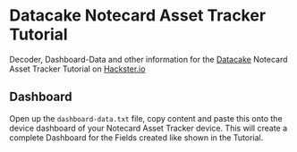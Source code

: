 # Datacake Notecard Asset Tracker Tutorial
Decoder, Dashboard-Data and other information for the [Datacake](http://datacake.co/) Notecard Asset Tracker Tutorial on [Hackster.io](https://www.hackster.io/simon-kemper/how-to-build-a-gps-tracker-with-notecard-and-datacake-7c4b41)

## Dashboard

Open up the `dashboard-data.txt` file, copy content and paste this onto the device dashboard of your Notecard Asset Tracker device. This will create a complete Dashboard for the Fields created like shown in the Tutorial.
